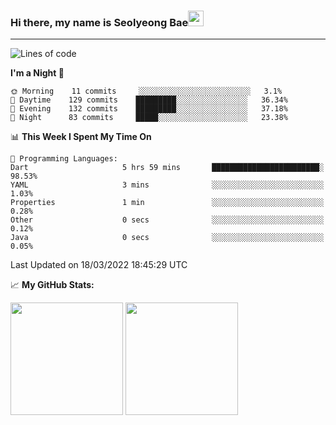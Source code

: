 ### Hi there, my name is Seolyeong Bae<img src="https://user-images.githubusercontent.com/80435616/151690320-5f13ba50-5d87-43d4-b254-939addcd0bdb.gif" width="25px">

---


<!--START_SECTION:waka-->
![Lines of code](https://img.shields.io/badge/From%20Hello%20World%20I%27ve%20Written-37%20Thousand%20lines%20of%20code-blue)

**I'm a Night 🦉** 

```text
🌞 Morning    11 commits     ░░░░░░░░░░░░░░░░░░░░░░░░░   3.1% 
🌆 Daytime    129 commits    █████████░░░░░░░░░░░░░░░░   36.34% 
🌃 Evening    132 commits    █████████░░░░░░░░░░░░░░░░   37.18% 
🌙 Night      83 commits     █████░░░░░░░░░░░░░░░░░░░░   23.38%

```


📊 **This Week I Spent My Time On** 

```text
💬 Programming Languages: 
Dart                     5 hrs 59 mins       ████████████████████████░   98.53% 
YAML                     3 mins              ░░░░░░░░░░░░░░░░░░░░░░░░░   1.03% 
Properties               1 min               ░░░░░░░░░░░░░░░░░░░░░░░░░   0.28% 
Other                    0 secs              ░░░░░░░░░░░░░░░░░░░░░░░░░   0.12% 
Java                     0 secs              ░░░░░░░░░░░░░░░░░░░░░░░░░   0.05%

```


 Last Updated on 18/03/2022 18:45:29 UTC
<!--END_SECTION:waka-->


📈 **My GitHub Stats:**

<p>
  <img height="180em" src="https://github-readme-stats.vercel.app/api?username=pell13&show_icons=true&hide_border=true&&count_private=true&include_all_commits=true" />
  <img height="180em" src="https://github-readme-stats.vercel.app/api/top-langs/?username=pell13&exclude_repo=KNN-Image-Classification&show_icons=true&hide_border=true&layout=compact&langs_count=8"/>
</p>
